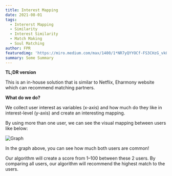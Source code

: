```yaml
---
title: Interest Mapping
date: 2021-08-01
tags: 
  - Intererst Mapping
  - Similarity
  - Interest Similarity
  - Match Making
  - Soul Matching
author: FPR
featuredimg: 'https://miro.medium.com/max/1400/1*NR7yQYYOCf-FS3CHzG_vkQ.jpeg'
summary: Some Summary
---
```


**TL;DR version**

This is an in-house solution that is similar to Netflix, Eharmony website which can recommend matching partners.

**What do we do?**

We collect user interest as variables (x-axis) and how much do they like in interest-level (y-axis) and create an interesting mapping.

By using more than one user, we can see the visual mapping between users like below:

![Graph](https://miro.medium.com/max/700/1*ZmDP_HgsKKMELM4HGfJhDQ.png)

In the graph above, you can see how much both users are common!

Our algorithm will create a score from 1–100 between these 2 users. By comparing all users, our algorithm will recommend the highest match to the users.

